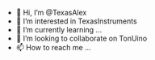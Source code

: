 - 👋 Hi, I’m @TexasAlex
- 👀 I’m interested in TexasInstruments
- 🌱 I’m currently learning ...
- 💞️ I’m looking to collaborate on TonUino
- 📫 How to reach me ...

<!---
TexasAlex/TexasAlex is a ✨ special ✨ repository because its `README.md` (this file) appears on your GitHub profile.
You can click the Preview link to take a look at your changes.
--->
